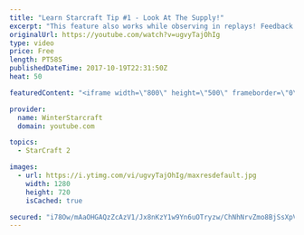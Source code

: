 ```yaml
---
title: "Learn Starcraft Tip #1 - Look At The Supply!"
excerpt: "This feature also works while observing in replays! Feedback and tip suggestions are appreciated :)"
originalUrl: https://youtube.com/watch?v=ugvyTajOhIg
type: video
price: Free
length: PT58S
publishedDateTime: 2017-10-19T22:31:50Z
heat: 50

featuredContent: "<iframe width=\"800\" height=\"500\" frameborder=\"0\" src=\"https://www.youtube.com/embed/ugvyTajOhIg\" allow=\"accelerometer; autoplay; encrypted-media; gyroscope; picture-in-picture\" allowfullscreen></iframe>"

provider:
  name: WinterStarcraft
  domain: youtube.com

topics:
  - StarCraft 2

images:
  - url: https://i.ytimg.com/vi/ugvyTajOhIg/maxresdefault.jpg
    width: 1280
    height: 720
    isCached: true

secured: "i78Ow/mAaOHGAQzZcAzV1/Jx8nKzY1w9Yn6uOTryzw/ChNhNrvZmo8BjSsXpVVEPmkWRyVNGxXbxM33UQggJ4+NQKlwfz833bunglQuDONb7yeLzfHQJ37cnZhm0mVFY5EqFmBymqN9sZKMwl2dntKpXaP+plC46J4p0r3x0hSrRbcqMUIJPUsXcoZHlc8JXLdS85puQmFoUYZ2uAP2f8B2+FuaXvVmaPwycE1ety7W6c4RyMiCs1CEx72EvQI0+jwVuquS+fd0Bs5naDbrhpajU6in0IInJFEA5Z3NVUCMVc8DW63407Wgv26gf8CAO89lxBGCqpCTSjGyDSk7H6UgLlbYJ5KTARjzQoeSjcKHae3XdVZyxfL4RwKOZXvyIN7U+e/wQNo+MJOUFhIjIQl+hzNNYxeeTmf1f9ZNCZJA=;nTKQ413dpPehOa2H8aZwoQ=="
---
```


